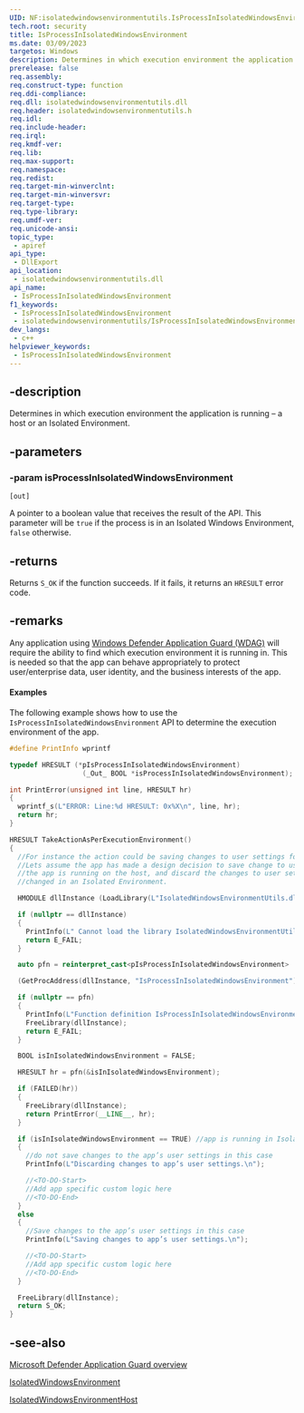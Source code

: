 ```yaml
---
UID: NF:isolatedwindowsenvironmentutils.IsProcessInIsolatedWindowsEnvironment
tech.root: security
title: IsProcessInIsolatedWindowsEnvironment
ms.date: 03/09/2023
targetos: Windows
description: Determines in which execution environment the application is running.
prerelease: false
req.assembly: 
req.construct-type: function
req.ddi-compliance: 
req.dll: isolatedwindowsenvironmentutils.dll
req.header: isolatedwindowsenvironmentutils.h
req.idl: 
req.include-header: 
req.irql: 
req.kmdf-ver: 
req.lib: 
req.max-support: 
req.namespace: 
req.redist: 
req.target-min-winverclnt: 
req.target-min-winversvr: 
req.target-type: 
req.type-library: 
req.umdf-ver: 
req.unicode-ansi: 
topic_type:
 - apiref
api_type:
 - DllExport
api_location:
 - isolatedwindowsenvironmentutils.dll
api_name:
 - IsProcessInIsolatedWindowsEnvironment
f1_keywords:
 - IsProcessInIsolatedWindowsEnvironment
 - isolatedwindowsenvironmentutils/IsProcessInIsolatedWindowsEnvironment
dev_langs:
 - c++
helpviewer_keywords:
 - IsProcessInIsolatedWindowsEnvironment
---
```


## -description

Determines in which execution environment the application is running – a host or an Isolated Environment.

## -parameters

### -param isProcessInIsolatedWindowsEnvironment

`[out]`

A pointer to a boolean value that receives the result of the API. This parameter will be `true` if the process is in an Isolated Windows Environment, `false` otherwise.

## -returns

Returns `S_OK` if the function succeeds. If it fails, it returns an `HRESULT` error code.

## -remarks

Any application using [Windows Defender Application Guard (WDAG)](/windows/security/threat-protection/microsoft-defender-application-guard/md-app-guard-overview) will require the ability to find which execution environment it is running in. This is needed so that the app can behave appropriately to protect user/enterprise data, user identity, and the business interests of the app.

#### Examples

The following example shows how to use the `IsProcessInIsolatedWindowsEnvironment` API to determine the execution environment of the app.

```cpp
#define PrintInfo wprintf

typedef HRESULT (*pIsProcessInIsolatedWindowsEnvironment)
                  (_Out_ BOOL *isProcessInIsolatedWindowsEnvironment);

int PrintError(unsigned int line, HRESULT hr)
{
  wprintf_s(L"ERROR: Line:%d HRESULT: 0x%X\n", line, hr);
  return hr;
}

HRESULT TakeActionAsPerExecutionEnvironment()
{
  //For instance the action could be saving changes to user settings for the app.
  //Lets assume the app has made a design decision to save change to user settings if
  //the app is running on the host, and discard the changes to user settings if they were
  //changed in an Isolated Environment.

  HMODULE dllInstance (LoadLibrary(L"IsolatedWindowsEnvironmentUtils.dll"));

  if (nullptr == dllInstance)
  {
    PrintInfo(L" Cannot load the library IsolatedWindowsEnvironmentUtils.dll \n");
    return E_FAIL;
  }

  auto pfn = reinterpret_cast<pIsProcessInIsolatedWindowsEnvironment>

  (GetProcAddress(dllInstance, "IsProcessInIsolatedWindowsEnvironment"));

  if (nullptr == pfn)
  {
    PrintInfo(L"Function definition IsProcessInIsolatedWindowsEnvironment() is not found.\n");
    FreeLibrary(dllInstance);
    return E_FAIL;
  }

  BOOL isInIsolatedWindowsEnvironment = FALSE;

  HRESULT hr = pfn(&isInIsolatedWindowsEnvironment);

  if (FAILED(hr))
  {
    FreeLibrary(dllInstance);
    return PrintError(__LINE__, hr);
  }

  if (isInIsolatedWindowsEnvironment == TRUE) //app is running in Isolated Environment
  {
    //do not save changes to the app’s user settings in this case
    PrintInfo(L"Discarding changes to app’s user settings.\n");

    //<TO-DO-Start>
    //Add app specific custom logic here
    //<TO-DO-End>
  }
  else
  {
    //Save changes to the app’s user settings in this case
    PrintInfo(L"Saving changes to app’s user settings.\n");

    //<TO-DO-Start>
    //Add app specific custom logic here
    //<TO-DO-End>
  }

  FreeLibrary(dllInstance);
  return S_OK;
}
```

## -see-also

[Microsoft Defender Application Guard overview](/windows/security/threat-protection/microsoft-defender-application-guard/md-app-guard-overview)

[IsolatedWindowsEnvironment](/uwp/api/windows.security.isolation.isolatedwindowsenvironment)

[IsolatedWindowsEnvironmentHost](/uwp/api/windows.security.isolation.isolatedwindowsenvironmenthost)
